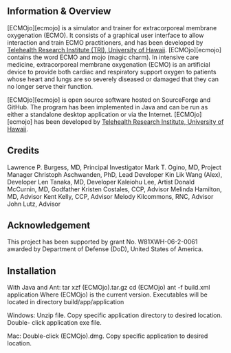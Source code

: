 Information & Overview
----------------------

[ECMOjo][ecmojo] is a simulator and trainer for extracorporeal membrane
oxygenation (ECMO). It consists of a graphical user interface to allow
interaction and train ECMO practitioners, and has been developed by [Telehealth
Research Institute (TRI), University of Hawaii][tri]. [ECMOjo][ecmojo] contains
the word ECMO and mojo (magic charm). In intensive care medicine,
extracorporeal membrane oxygenation (ECMO) is an artificial device to provide
both cardiac and respiratory support oxygen to patients whose heart and lungs
are so severely diseased or damaged that they can no longer serve their
function.

[ECMOjo][ecmojo] is open source software hosted on SourceForge and GitHub. The
program has been implemented in Java and can be run as either a standalone
desktop application or via the Internet. [ECMOjo][ecmojo] has been developed by
[Telehealth Research Institute, University of Hawaii][tri].


Credits
-------

Lawrence P. Burgess, MD, Principal Investigator
Mark T. Ogino, MD, Project Manager
Christoph Aschwanden, PhD, Lead Developer
Kin Lik Wang (Alex), Developer
Len Tanaka, MD, Developer
Kaleiohu Lee, Artist
Donald McCurnin, MD, Godfather
Kristen Costales, CCP, Advisor
Melinda Hamilton, MD, Advisor
Kent Kelly, CCP, Advisor
Melody Kilcommons, RNC, Advisor
John Lutz, Advisor


Acknowledgement
---------------

This project has been supported by grant No. W81XWH-06-2-0061 awarded by
Department of Defense (DoD), United States of America.


Installation
------------

With Java and Ant:
    tar xzf (ECMOjo).tar.gz
    cd (ECMOjo)
    ant -f build.xml application
Where (ECMOjo) is the current version. Executables will be located in directory
build/app/application

Windows:
Unzip file. Copy specific application directory to desired location. Double-
click application exe file.

Mac:
Double-click (ECMOjo).dmg. Copy specific application to desired location.

[emcmojo]: http://ecmojo.sourceforge.net
[tri]: http://www.tri.jabsom.hawaii.edu
